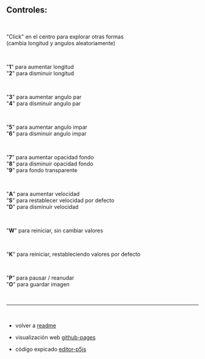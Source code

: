 ## Controles:

<br>

"Click" en el centro para explorar otras formas
<br>(cambia longitud y angulos aleatoriamente)

<br>

"**1**" para aumentar longitud  
"**2**" para disminuir longitud

<br>

"**3**" para aumentar angulo par  
"**4**" para disminuir angulo par

<br>

"**5**" para aumentar angulo impar  
"**6**" para disminuir angulo impar

<br>

"**7**" para aumentar opacidad fondo  
"**8**" para disminuir opacidad fondo  
"**9**" para fondo transparente

<br>

"**A**" para aumentar velocidad  
"**S**" para restablecer velocidad por defecto  
"**D**" para disminuir velocidad

<br>

"**W**" para reiniciar, sin cambiar valores  

<br>

"**K**" para reiniciar, restableciendo valores por defecto  

<br>

"**P**" para pausar / reanudar  
"**O**" para guardar imagen

<br>

***

<br>

* volver a <a href="https://github.com/mj-una/am1-tp1-collatz/blob/main/README.md">readme</a>

* visualización web <a href="https://mj-una.github.io/am1-tp1-collatz/" target="_blank" rel="noopener">github-pages</a>

* código expicado <a href="https://editor.p5js.org/martin_julio/sketches/dw8EZzpSH" target="_blank" rel="noopener">editor-p5js</a>

<br>
